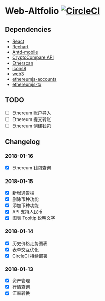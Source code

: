 # Web-Altfolio [![CircleCI](https://circleci.com/gh/discountry/web-altfolio.png?&circle-token=6855f1409993e2d3f11942442dd75ad6e6c7e0f0)](https://circleci.com/gh/discountry/web-altfolio)

## Dependencies

* [React](https://reactjs.org)
* [Rechart](http://recharts.org)
* [Antd-mobile](https://mobile.ant.design/index-cn)
* [CryptoCompare API](https://www.cryptocompare.com/api/)
* [Etherscan](https://etherscan.io/apis)
* [icons8](https://icons8.cn)
* [web3](https://web3js.readthedocs.io/en/1.0/web3.html)
* [ethereumjs-accounts](https://github.com/SilentCicero/ethereumjs-accounts)
* [ethereumjs-tx](https://github.com/ethereumjs/ethereumjs-tx)

## TODO

* [ ] Ethereum 账户导入
* [ ] Ethereum 提交转账
* [ ] Ethereum 创建钱包

## Changelog

### 2018-01-16

* [x] Ethereum 钱包查询

### 2018-01-15

* [x] 新增通告栏
* [x] 删除币种功能
* [x] 添加币种功能
* [x] API 支持人民币
* [x] 图表 Tooltip 说明文字

### 2018-01-14

* [x] 历史价格走势图表
* [x] 表单交互优化
* [x] CircleCI 持续部署

### 2018-01-13

* [x] 资产管理
* [x] 行情查询
* [x] 汇率转换
